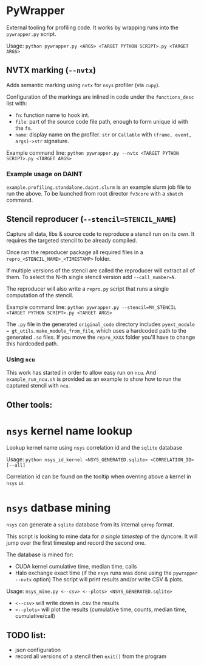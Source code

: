 # PyWrapper

External tooling for profiling code.
It works by wrapping runs into the `pywrapper.py` script.

Usage: `python pywrapper.py <ARGS> <TARGET PYTHON SCRIPT>.py <TARGET ARGS>`

## NVTX marking (`--nvtx`)

Adds semantic marking using `nvtx` for `nsys` profiler (via `cupy`).

Configuration of the markings are inlined in code under the `functions_desc` list with:
* `fn`: function name to hook int.
* `file`: part of the source code file path, enough to form unique id with the `fn`.
* `name`: display name on the profiler. `str` or `Callable` with `(frame, event, args)->str` signature.

Example command line: `python pywrapper.py --nvtx <TARGET PYTHON SCRIPT>.py <TARGET ARGS>`

### Example usage on DAINT

`example.profiling.standalone.daint.slurm` is an example slurm job file to run the above. To be launched from
root director `fv3core` with a `sbatch` command.

## Stencil reproducer (`--stencil=STENCIL_NAME`)

Capture all data, libs & source code to reproduce a stencil run on its own. It requires the targeted stencil to be already
compiled.

Once ran the reproducer package all required files in a `repro_<STENCIL_NAME>_<TIMESTAMP>` folder.

If multiple versions of the stencil are called the reproducer will extract all of them. To select the N-th single stencil version add `--call_number=N`.

The reproducer will also write a `repro.py` script that runs a single computation of the stencil.

Example command line: `python pywrapper.py --stencil=MY_STENCIL <TARGET PYTHON SCRIPT>.py <TARGET ARGS>`

The `.py` file in the generated `original_code` directory includes `pyext_module = gt_utils.make_module_from_file`, which uses a hardcoded path to the generated `.so` files. If you move the `repro_XXXX` folder you'll have to change this hardcoded path.

### Using `ncu`

This work has started in order to allow easy run on `ncu`. And `example_run_ncu.sh` is provided as an example to show
how to run the captured stencil with `ncu`.


## Other tools:

# `nsys` kernel name lookup

Lookup kernel name using `nsys` correlation id and the `sqlite` database

Usage: `python nsys_id_kernel <NSYS_GENERATED.sqlite> <CORRELATION_ID> [--all]`

Correlation id can be found on the tooltip when overring above a kernel in `nsys` ui.

# `nsys` datbase mining

`nsys` can generate a `sqlite` database from its internal `qdrep` format.

This script is looking to mine data for _a single timestep_ of the dyncore. It will
jump over the first timestep and record the second one.

The database is mined for:
* CUDA kernel cumulative time, median time, calls
* Halo exchange exact time (if the `nsys` runs was done using the `pywrapper --nvtx` option)
The script will print results and/or write CSV & plots.

Usage: `nsys_mine.py <--csv> <--plots> <NSYS_GENERATED.sqlite>`
* `<--csv>` will write down in .csv the results
* `<--plots>` will plot the results (cumulative time, counts, median time, cumulative/call)

## TODO list:

* json configuration
* record all versions of a stencil then `exit()` from the program
